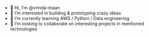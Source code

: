 - 👋 Hi, I’m @vrinda-maan
- 👀 I’m interested in building & prototyping crazy ideas
- 🌱 I’m currently learning AWS / Python / Data engineering
- 💞️ I’m looking to collaborate on interesting projects in mentioned technologies

<!---
vrinda1410/vrinda1410 is a ✨ special ✨ repository because its `README.md` (this file) appears on your GitHub profile.
You can click the Preview link to take a look at your changes.
--->
